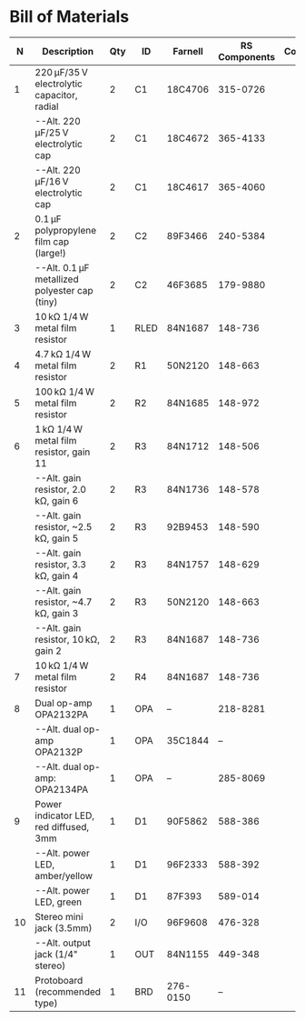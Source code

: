 # Bill of Materials


| N | Description                                     | Qty | ID  | Farnell    | RS Components | Cost   | Status |
|---|-------------------------------------------------|-----|-----|------------|---------------|--------|--------|
| 1 | 220 µF/35 V electrolytic capacitor, radial      | 2   | C1  | 18C4706    | 315-0726      |        |        |
|   | --Alt. 220 µF/25 V electrolytic cap             | 2   | C1  | 18C4672    | 365-4133      |        |        |
|   | --Alt. 220 µF/16 V electrolytic cap             | 2   | C1  | 18C4617    | 365-4060      |        |        |
| 2 | 0.1 µF polypropylene film cap (large!)          | 2   | C2  | 89F3466    | 240-5384      |        |        |
|   | --Alt. 0.1 µF metallized polyester cap (tiny)   | 2   | C2  | 46F3685    | 179-9880      |        |        |
| 3 | 10 kΩ 1/4 W metal film resistor                 | 1   | RLED|84N1687     | 148-736       |        |        |
| 4 | 4.7 kΩ 1/4 W metal film resistor                | 2   | R1  | 50N2120    | 148-663       |        |        |
| 5 | 100 kΩ 1/4 W metal film resistor                | 2   | R2  | 84N1685    | 148-972       |        |        |
| 6 | 1 kΩ 1/4 W metal film resistor, gain 11         | 2   | R3  | 84N1712    | 148-506       |        |        |
|   | --Alt. gain resistor, 2.0 kΩ, gain 6            | 2   | R3  | 84N1736    | 148-578       |        |        |
|   | --Alt. gain resistor, ~2.5 kΩ, gain 5           | 2   | R3  | 92B9453    | 148-590       |        |        |
|   | --Alt. gain resistor, 3.3 kΩ, gain 4            | 2   | R3  | 84N1757    | 148-629       |        |        |
|   | --Alt. gain resistor, ~4.7 kΩ, gain 3           | 2   | R3  | 50N2120    | 148-663       |        |        |
|   | --Alt. gain resistor, 10 kΩ, gain 2             | 2   | R3  | 84N1687    | 148-736       |        |        |
| 7 | 10 kΩ 1/4 W metal film resistor                 | 2   | R4  | 84N1687    | 148-736       |        |        |
| 8 | Dual op-amp OPA2132PA                           | 1   | OPA | –          | 218-8281      |        |        |
|   | --Alt. dual op-amp OPA2132P                     | 1   | OPA | 35C1844    | –             |        |        |
|   | --Alt. dual op-amp: OPA2134PA                   | 1   | OPA | –          | 285-8069      |        |        |
| 9 | Power indicator LED, red diffused, 3mm          | 1   | D1  | 90F5862    | 588-386       |        |        |
|   | --Alt. power LED, amber/yellow                  | 1   | D1  | 96F2333    | 588-392       |        |        |
|   | --Alt. power LED, green                         | 1   | D1  | 87F393     | 589-014       |        |        |
|10 | Stereo mini jack (3.5mm)                        | 2   | I/O | 96F9608    | 476-328       |        |        |
|   | --Alt. output jack (1/4" stereo)                | 1   | OUT | 84N1155    | 449-348       |        |        |
|11 | Protoboard (recommended type)                   | 1   | BRD | 276-0150   | –             |        |        |

